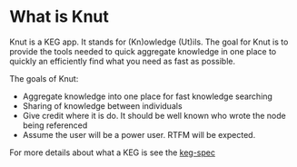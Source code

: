 # What is Knut

Knut is a KEG app. It stands for (Kn)owledge (Ut)ils. The goal for Knut is to
provide the tools needed to quick aggregate knowledge in one place to quickly an
efficiently find what you need as fast as possible.

The goals of Knut:

- Aggregate knowledge into one place for fast knowledge searching
- Sharing of knowledge between individuals
- Give credit where it is do. It should be well known who wrote the node being
  referenced
- Assume the user will be a power user. RTFM will be expected.

For more details about what a KEG is see the [keg-spec](../11)
